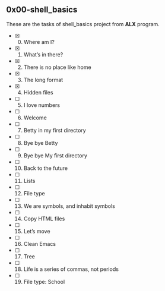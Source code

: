 ## 0x00-shell_basics

These are the tasks of shell_basics project from **ALX** program.

- [x] 0. Where am I?
- [x] 1. What’s in there?
- [x] 2. There is no place like home
- [x] 3. The long format
- [x] 4. Hidden files
- [ ] 5. I love numbers
- [ ] 6. Welcome
- [ ] 7. Betty in my first directory
- [ ] 8. Bye bye Betty
- [ ] 9. Bye bye My first directory
- [ ] 10. Back to the future
- [ ] 11. Lists
- [ ] 12. File type
- [ ] 13. We are symbols, and inhabit symbols
- [ ] 14. Copy HTML files
- [ ] 15. Let’s move
- [ ] 16. Clean Emacs
- [ ] 17. Tree
- [ ] 18. Life is a series of commas, not periods
- [ ] 19. File type: School
